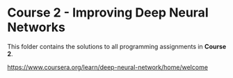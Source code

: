 # Course 2 - Improving Deep Neural Networks

This folder contains the solutions to all programming assignments in **Course 2**.

https://www.coursera.org/learn/deep-neural-network/home/welcome
